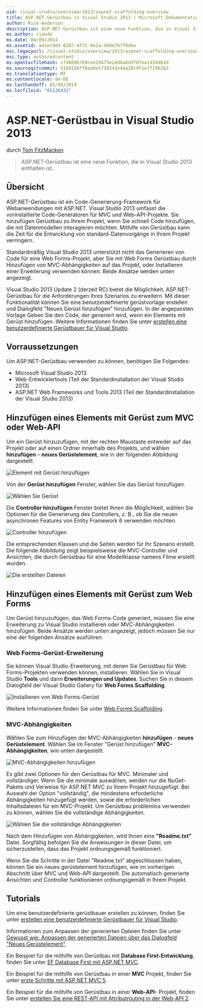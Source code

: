 ```yaml
---
uid: visual-studio/overview/2013/aspnet-scaffolding-overview
title: ASP.NET-Gerüstbau in Visual Studio 2013 | Microsoft-Dokumentation
author: Rick-Anderson
description: ASP.NET-Gerüstbau ist eine neue Funktion, die in Visual Studio 2013 enthalten ist.
ms.author: riande
ms.date: 04/09/2014
ms.assetid: a41ec9d4-8287-4f31-9e2a-460e7b7f04be
msc.legacyurl: /visual-studio/overview/2013/aspnet-scaffolding-overview
msc.type: authoredcontent
ms.openlocfilehash: cf4669b769cee28475e2dd6a6ddf07ea1434d04d
ms.sourcegitcommit: 51b01b6ff8edde57d8243e4da28c9f1e7f1962b2
ms.translationtype: MT
ms.contentlocale: de-DE
ms.lasthandoff: 05/06/2019
ms.locfileid: "65126432"
---
```

# <a name="aspnet-scaffolding-in-visual-studio-2013"></a>ASP.NET-Gerüstbau in Visual Studio 2013

durch [Tom FitzMacken](https://github.com/tfitzmac)

> ASP.NET-Gerüstbau ist eine neue Funktion, die in Visual Studio 2013 enthalten ist.

## <a name="overview"></a>Übersicht

ASP.NET-Gerüstbau ist ein Code-Generierung-Framework für Webanwendungen mit ASP.NET. Visual Studio 2013 umfasst die vorinstallierte Code-Generatoren für MVC und Web-API-Projekte. Sie hinzufügen Gerüstbau zu Ihrem Projekt, wenn Sie schnell Code hinzufügen, die mit Datenmodellen interagieren möchten. Mithilfe von Gerüstbau kann die Zeit für die Entwicklung von standard-Datenvorgänge in Ihrem Projekt verringern.

Standardmäßig Visual Studio 2013 unterstützt nicht das Generieren von Code für eine Web Forms-Projekt, aber Sie mit Web Forms Gerüstbau durch Hinzufügen von MVC-Abhängigkeiten auf das Projekt, oder Installieren einer Erweiterung verwenden können. Beide Ansätze werden unten angezeigt.

Visual Studio 2013 Update 2 (derzeit RC) bietet die Möglichkeit, ASP.NET-Gerüstbau für die Anforderungen Ihres Szenarios zu erweitern. Mit dieser Funktionalität können Sie eine benutzerdefinierte gerüstvorlage erstellen und Dialogfeld "Neues Gerüst hinzufügen" hinzufügen. In der angepassten Vorlage Geben Sie den Code, der generiert wird, wenn ein Elements mit Gerüst hinzufügen. Weitere Informationen finden Sie unter [erstellen eine benutzerdefinierte Gerüstbauer für Visual Studio](https://go.microsoft.com/fwlink/p/?LinkId=395029).

## <a name="prerequisites"></a>Vorraussetzungen

Um ASP.NET-Gerüstbau verwenden zu können, benötigen Sie Folgendes:

- Microsoft Visual Studio 2013
- Web-Entwicklertools (Teil der Standardinstallation der Visual Studio 2013)
- ASP.NET Web Frameworks und Tools 2013 (Teil der Standardinstallation der Visual Studio 2013)

## <a name="add-a-scaffolded-item-to-mvc-or-web-api"></a>Hinzufügen eines Elements mit Gerüst zum MVC oder Web-API

Um ein Gerüst hinzuzufügen, mit der rechten Maustaste entweder auf das Projekt oder auf einen Ordner innerhalb des Projekts, und wählen **hinzufügen** – **neues Gerüstelement**, wie in der folgenden Abbildung dargestellt.

![Element mit Gerüst hinzufügen](aspnet-scaffolding-overview/_static/image1.png)

Von der **Gerüst hinzufügen** Fenster, wählen Sie das Gerüst hinzufügen.

![Wählen Sie Gerüst](aspnet-scaffolding-overview/_static/image2.png)

Die **Controller hinzufügen** Fenster bietet Ihnen die Möglichkeit, wählen Sie Optionen für die Generierung des Controllers, z. B., ob Sie die neuen asynchronen Features von Entity Framework 6 verwenden möchten.

![Controller hinzufügen](aspnet-scaffolding-overview/_static/image3.png)

Die entsprechenden Klassen und die Seiten werden für Ihr Szenario erstellt. Die folgende Abbildung zeigt beispielsweise die MVC-Controller und Ansichten, die durch Gerüstbau für eine Modellklasse namens Filme erstellt wurden.

![Die erstellten Dateien](aspnet-scaffolding-overview/_static/image4.png)

## <a name="add-a-scaffolded-item-to-web-forms"></a>Hinzufügen eines Elements mit Gerüst zum Web Forms

Um Gerüst hinzuzufügen, das Web Forms-Code generiert, müssen Sie eine Erweiterung zu Visual Studio installieren oder MVC-Abhängigkeiten hinzufügen. Beide Ansätze werden unten angezeigt, jedoch müssen Sie nur eine der folgenden Ansätze ausführen.

### <a name="web-forms-scaffolding-extension"></a>Web Forms-Gerüst-Erweiterung

Sie können Visual Studio-Erweiterung, mit denen Sie Gerüstbau für Web Forms-Projekten verwenden können, installieren. Wählen Sie in Visual Studio **Tools** und dann **Erweiterungen und Updates**. Suchen Sie in diesem Dialogfeld der Visual Studio Gallery für **Web Forms Scaffolding**.

![Installieren von Web Forms-Gerüst](aspnet-scaffolding-overview/_static/image5.png)

Weitere Informationen finden Sie unter [Web Forms Scaffolding](https://go.microsoft.com/fwlink/p/?LinkId=396478).

### <a name="mvc-dependencies"></a>MVC-Abhängigkeiten

Wählen Sie zum Hinzufügen der MVC-Abhängigkeiten **hinzufügen** - **neues Gerüstelement**. Wählen Sie im Fenster "Gerüst hinzufügen" **MVC-Abhängigkeiten**, wie unten dargestellt.

![MVC-Abhängigkeiten hinzufügen](aspnet-scaffolding-overview/_static/image6.png)

Es gibt zwei Optionen für den Gerüstbau für MVC. Minimaler und vollständiger. Wenn Sie die minimale auswählen, werden nur die NuGet-Pakete und Verweise für ASP.NET MVC zu Ihrem Projekt hinzugefügt. Bei Auswahl der Option "vollständig", die mindestens erforderliche Abhängigkeiten hinzugefügt werden, sowie die erforderlichen Inhaltsdateien für ein MVC-Projekt. Um Gerüstbau problemlos verwenden zu können, wählen Sie die vollständige Abhängigkeiten.

![Wählen Sie die vollständige Abhängigkeiten](aspnet-scaffolding-overview/_static/image7.png)

Nach dem Hinzufügen von Abhängigkeiten, wird Ihnen eine **"Readme.txt"** Datei. Sorgfältig befolgen Sie die Anweisungen in dieser Datei, um sicherzustellen, dass das Projekt ordnungsgemäß funktioniert.

Wenn Sie die Schritte in der Datei "Readme.txt" abgeschlossen haben, können Sie ein neues gerüstelement hinzufügen, wie im vorherigen Abschnitt über MVC und Web-API dargestellt. Die automatisch generierte Ansichten und Controller funktionieren ordnungsgemäß in Ihrem Projekt.

## <a name="tutorials"></a>Tutorials

Um eine benutzerdefinierte gerüstbauer erstellen zu können, finden Sie unter [erstellen eine benutzerdefinierte Gerüstbauer für Visual Studio](https://go.microsoft.com/fwlink/p/?LinkId=395029).

Informationen zum Anpassen der generierten Dateien finden Sie unter [Gewusst wie: Anpassen der generierten Dateien über das Dialogfeld "Neues Gerüstelement"](https://blogs.msdn.com/b/webdev/archive/2013/12/26/how-to-customize-the-generated-files-from-the-new-scaffolded-item-dialog.aspx).

Ein Beispiel für die mithilfe von Gerüstbau mit **Database First-Entwicklung**, finden Sie unter [EF Database First mit ASP.NET MVC](../../../mvc/overview/getting-started/database-first-development/setting-up-database.md).

Ein Beispiel für die mithilfe von Gerüstbau in einer **MVC** Projekt, finden Sie unter [erste Schritte mit ASP.NET MVC 5](../../../mvc/overview/getting-started/introduction/getting-started.md).

Ein Beispiel für die mithilfe von Gerüstbau in einer **Web-API-** Projekt, finden Sie unter [erstellen Sie eine REST-API mit Attributrouting in der Web-API 2](../../../web-api/overview/web-api-routing-and-actions/create-a-rest-api-with-attribute-routing.md).

